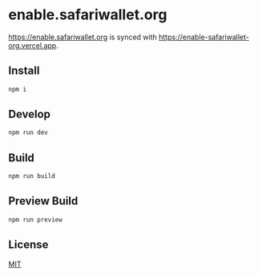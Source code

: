 # enable.safariwallet.org

https://enable.safariwallet.org is synced with https://enable-safariwallet-org.vercel.app.

## Install

```sh
npm i
```

## Develop

```sh
npm run dev
```

## Build

```sh
npm run build
```

## Preview Build

```sh
npm run preview
```

## License

[MIT](https://github.com/Safari-Wallet/enable.safariwallet.org/blob/master/LICENSE)
